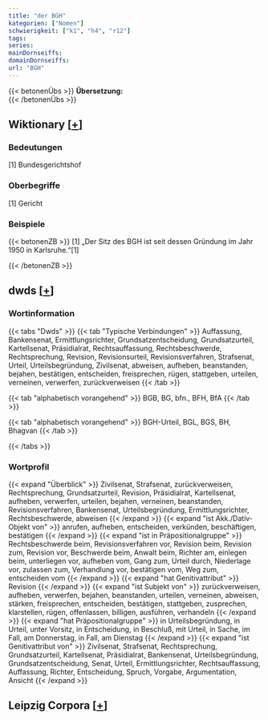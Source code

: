 ```yaml
---
title: "der BGH"
kategorien: ["Nomen"]
schwierigkeit: ["k1", "h4", "r12"]
tags:
series:
mainDornseiffs:
domainDornseiffs:
url: "BGH"
---
```


{{< betonenÜbs >}}
**Übersetzung:**  
{{< /betonenÜbs >}}

## Wiktionary [[+](https://de.wiktionary.org/wiki/BGH)]

### Bedeutungen
[1] Bundesgerichtshof  

### Oberbegriffe
[1] Gericht  

### Beispiele
{{< betonenZB >}}
[1] „Der Sitz des BGH ist seit dessen Gründung im Jahr 1950 in Karlsruhe.“[1]  

{{< /betonenZB >}}


## dwds [[+](https://www.dwds.de/wb/BGH)]

### Wortinformation
{{< tabs "Dwds" >}}
{{< tab "Typische Verbindungen" >}}
Auffassung, Bankensenat, Ermittlungsrichter, Grundsatzentscheidung, Grundsatzurteil, Kartellsenat, Präsidialrat, Rechtsauffassung, Rechtsbeschwerde, Rechtsprechung, Revision, Revisionsurteil, Revisionsverfahren, Strafsenat, Urteil, Urteilsbegründung, Zivilsenat, abweisen, aufheben, beanstanden, bejahen, bestätigen, entscheiden, freisprechen, rügen, stattgeben, urteilen, verneinen, verwerfen, zurückverweisen
{{< /tab >}}

{{< tab "alphabetisch vorangehend" >}}
BGB, BG, bfn., BFH, BfA
{{< /tab >}}

{{< tab "alphabetisch vorangehend" >}}
BGH-Urteil, BGL, BGS, BH, Bhagvan
{{< /tab >}}

{{< /tabs >}}

### Wortprofil
{{< expand "Überblick" >}} Zivilsenat, Strafsenat, zurückverweisen, Rechtsprechung, Grundsatzurteil, Revision, Präsidialrat, Kartellsenat, aufheben, verwerfen, urteilen, bejahen, verneinen, beanstanden, Revisionsverfahren, Bankensenat, Urteilsbegründung, Ermittlungsrichter, Rechtsbeschwerde, abweisen {{< /expand >}}
{{< expand "ist Akk./Dativ-Objekt von" >}} anrufen, aufheben, entscheiden, verkünden, beschäftigen, bestätigen {{< /expand >}}
{{< expand "ist in Präpositionalgruppe" >}} Rechtsbeschwerde beim, Revisionsverfahren vor, Revision beim, Revision zum, Revision vor, Beschwerde beim, Anwalt beim, Richter am, einlegen beim, unterliegen vor, aufheben vom, Gang zum, Urteil durch, Niederlage vor, zulassen zum, Verhandlung vor, bestätigen vom, Weg zum, entscheiden vom {{< /expand >}}
{{< expand "hat Genitivattribut" >}} Revision {{< /expand >}}
{{< expand "ist Subjekt von" >}} zurückverweisen, aufheben, verwerfen, bejahen, beanstanden, urteilen, verneinen, abweisen, stärken, freisprechen, entscheiden, bestätigen, stattgeben, zusprechen, klarstellen, rügen, offenlassen, billigen, ausführen, verhandeln {{< /expand >}}
{{< expand "hat Präpositionalgruppe" >}} in Urteilsbegründung, in Urteil, unter Vorsitz, in Entscheidung, in Beschluß, mit Urteil, in Sache, im Fall, am Donnerstag, in Fall, am Dienstag {{< /expand >}}
{{< expand "ist Genitivattribut von" >}} Zivilsenat, Strafsenat, Rechtsprechung, Grundsatzurteil, Kartellsenat, Präsidialrat, Bankensenat, Urteilsbegründung, Grundsatzentscheidung, Senat, Urteil, Ermittlungsrichter, Rechtsauffassung, Auffassung, Richter, Entscheidung, Spruch, Vorgabe, Argumentation, Ansicht {{< /expand >}}

## Leipzig Corpora [[+](https://corpora.uni-leipzig.de/en/res?word=BGH&corpusId=deu_newscrawl-public_2018)]

